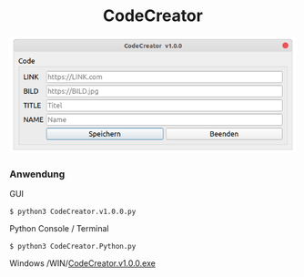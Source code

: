 <h1 align="center">CodeCreator</h1>

<p align="center">
    <img src="https://raw.githubusercontent.com/Morpheus2018/CodeCreator/master/screenshot.png" alt="Empty interface">
</p>

### Anwendung
GUI
```
$ python3 CodeCreator.v1.0.0.py
```
Python Console / Terminal
```
$ python3 CodeCreator.Python.py
```

Windows /WIN/<a href="https://github.com/Morpheus2018/CodeCreator/raw/master/WIN/CodeCreator.v1.0.0.exe">CodeCreator.v1.0.0.exe </a>
